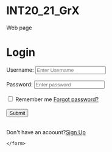 # INT20_21_GrX
Web page
<!DOCTYPE html>
<html lang="en">
<head>
    <meta charset="UTF-8">
    <title>Login form</title>
</head>
<body>
    <form>
        <h1>Login</h1>
        <label for="fname">Username:</label>
        <input type="text" name="username" placeholder="Enter Username"><br><br>
        <label for="fname">Password:</label>
        <input type="text" name="password" placeholder="Enter password"><br><br>
        <input type="checkbox" name="Remember me" value="Remember me"> Remember me</input>                     
        <a href="#">Forgot password?</a> 
        <br><br>
        <input type="submit" value="Submit"><br><br>
        <p>Don't have an acoount?<a href="#">Sign Up</a></p>
      

    
    </form>
</body>
</html>
